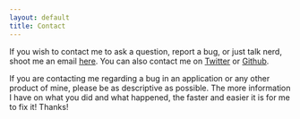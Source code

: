 ```yaml
---
layout: default
title: Contact
---
```

If you wish to contact me to ask a question, report a bug, or just talk nerd, shoot me an email [here](mailto:jonathan@cocoahero.com).  You can also contact me on [Twitter](http://twitter.com/cocoahero) or [Github](http://github.com/cocoahero).

If you are contacting me regarding a bug in an application or any other product of mine, please be as descriptive as possible. The more information I have on what you did and what happened, the faster and easier it is for me to fix it! Thanks!
